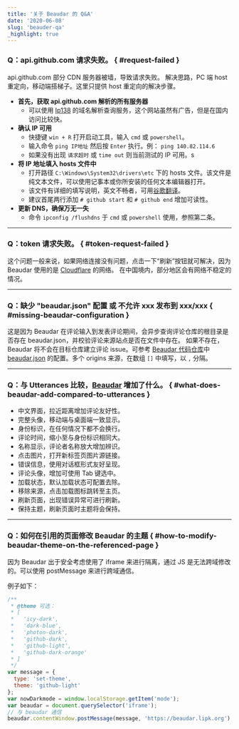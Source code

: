 ```yaml
---
title: '关于 Beaudar 的 Q&A'
date: '2020-06-08'
slug: 'beauder-qa'
_highlight: true
---
```


### Q：api.github.com 请求失败。 { #request-failed }

api.github.com 部分 CDN 服务器被墙，导致请求失败。
解决思路，PC 端 host 重定向，移动端搭梯子。这里只提供 host 重定向的解决步骤。

- **首先，获取 api.github.com 解析的所有服务器**
  - 可以使用 [Ip138](https://site.ip138.com/) 的域名解析查询服务，这个网站虽然有广告，但是在国内访问比较快。
- **确认 IP 可用**
  - 快捷键 `win + R` 打开启动工具，输入 `cmd` 或 `powershell`。
  - 输入命令 `ping IP地址` 然后按 `Enter` 执行。例： `ping 140.82.114.6`
  - 如果没有出现 `请求超时` 或 `time out` 则当前测试的 IP 可用。s
- **将 IP 地址填入 hosts 文件中**
  - 打开路径 `C:\Windows\System32\drivers\etc` 下的 hosts 文件。该文件是纯文本文件，可以使用记事本或你所安装的任何文本编辑器打开。
  - 该文件有详细的填写说明，英文不畅者，可用[谷歌翻译](https://translate.google.cn/)。
  - 建议首尾两行添加 `# github start` 和 `# github end` 增加可读性。
- **更新 DNS，确保万无一失**
  - 命令 `ipconfig /flushdns` 于 `cmd` 或 `powershell` 使用，参照第二条。

---

### Q：token 请求失败。 { #token-request-failed }

这个问题一般来说，如果网络连接没有问题，点击一下“刷新”按钮就可解决，因为 Beaudar 使用的是 [Cloudflare](https://www.cloudflare.com/) 的网络。
在中国境内，部分地区会有网络不稳定的情况。

---

### Q：缺少 "beaudar.json" 配置 或 不允许 xxx 发布到 xxx/xxx { #missing-beaudar-configuration }

这是因为 Beaudar 在评论输入到发表评论期间，会异步查询评论仓库的根目录是否存在 beaudar.json，并校验评论来源站点是否在文件中存在。
如果不存在，Beaudar 将不会在目标仓库建立评论 issue。可参考 [Beaudar 代码仓库](https://github.com/beaudar/beaudar)中 [beaudar.json](https://github.com/beaudar/beaudar/blob/master/beaudar.json) 的配置。多个 origins 来源，在数组 `[]` 中填写，以 `,` 分隔。

---

### Q：与 Utterances 比较，[Beaudar](http://beaudar.lipk.org) 增加了什么。 { #what-does-beaudar-add-compared-to-utterances }

- 中文界面，拉近距离增加评论友好性。
- 完整头像，移动端与桌面端一致显示。
- 身份标识，在任何情况下都不会换行。
- 评论时间，缩小至与身份标识相同大。
- 名称显示，评论者名称放大增加辨识。
- 点击图片，打开新标签页图片源链接。
- 错误信息，使用对话框形式友好呈现。
- 评论头像，增加可使用 Tab 键选中。
- 加载状态，默认加载状态可配置去除。
- 移除来源，点击加载图标跳转至主页。
- 刷新页面，出现错误异常可进行刷新。
- 保持主题，刷新页面时主题将会保持。

---

### Q：如何在引用的页面修改 Beaudar 的主题 { #how-to-modify-beaudar-theme-on-the-referenced-page }

因为 Beaudar 出于安全考虑使用了 iframe 来进行隔离，通过 JS 是无法跨域修改的。可以使用 postMessage 来进行跨域通信。

例子如下：

```javascript
/**
 * @theme 可选：
 * [
 *   'icy-dark',
 *   'dark-blue',
 *   'photon-dark',
 *   'github-dark',
 *   'github-light',
 *   'github-dark-orange'
 * ]
 */
var message = {
  type: 'set-theme',
  theme: 'github-light'
};
var nowDarkmode = window.localStorage.getItem('mode');
var beaudar = document.querySelector('iframe');
// 与 beaudar 通信
beaudar.contentWindow.postMessage(message, 'https://beaudar.lipk.org');
```
